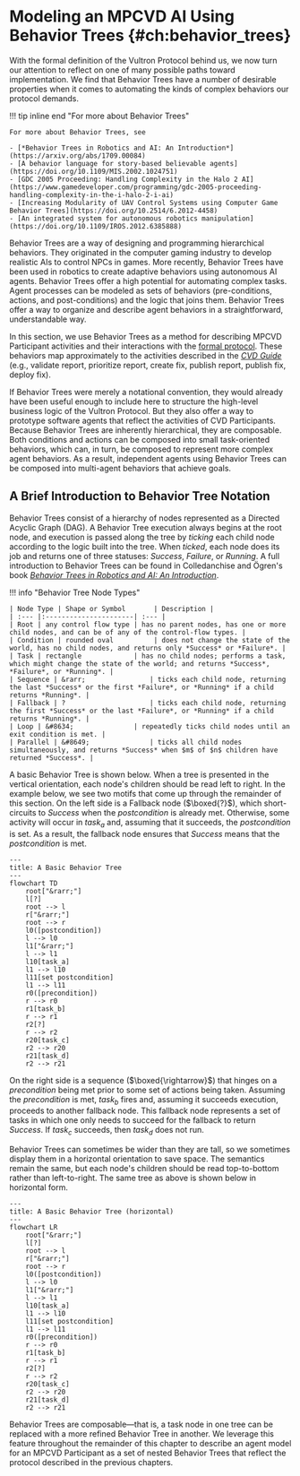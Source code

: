 # Modeling an MPCVD AI Using Behavior Trees {#ch:behavior_trees}

With the formal definition of the Vultron Protocol behind us, we now turn our
attention to reflect on one of many possible paths toward
implementation. We find that Behavior Trees have a number of desirable
properties when it comes to automating the kinds of complex behaviors
our protocol demands.

!!! tip inline end "For more about Behavior Trees"

    For more about Behavior Trees, see 

    - [*Behavior Trees in Robotics and AI: An Introduction*](https://arxiv.org/abs/1709.00084)
    - [A behavior language for story-based believable agents](https://doi.org/10.1109/MIS.2002.1024751)
    - [GDC 2005 Proceeding: Handling Complexity in the Halo 2 AI](https://www.gamedeveloper.com/programming/gdc-2005-proceeding-handling-complexity-in-the-i-halo-2-i-ai)
    - [Increasing Modularity of UAV Control Systems using Computer Game Behavior Trees](https://doi.org/10.2514/6.2012-4458)
    - [An integrated system for autonomous robotics manipulation](https://doi.org/10.1109/IROS.2012.6385888)

Behavior Trees are a way of designing and programming hierarchical behaviors.
They originated in the computer gaming industry to develop realistic AIs to control NPCs in games.
More recently, Behavior Trees have been used in robotics to create adaptive behaviors using autonomous AI agents.
Behavior Trees offer a high potential for automating complex tasks.
Agent processes can be modeled as sets of behaviors (pre-conditions, actions, and post-conditions) and the logic that joins them.
Behavior Trees offer a way to organize and describe agent behaviors in a straightforward, understandable way.

In this section, we use Behavior Trees as a method for describing
MPCVD Participant activities and their interactions with the [formal protocol](../../reference/formal_protocol/index.md).
These behaviors map approximately to the activities described in the [*CVD Guide*](https://vuls.cert.org/confluence/display/CVD)
(e.g., validate report, prioritize report, create fix, publish report, publish fix, deploy fix).

If Behavior Trees were merely a notational convention, they would
already have been useful enough to include here to structure the
high-level business logic of the Vultron Protocol. But they also offer a way to
prototype software agents that reflect the activities of
CVD Participants.
Because Behavior Trees are inherently hierarchical, they are composable.
Both conditions and actions can be composed into small task-oriented
behaviors, which can, in turn, be composed to represent more complex
agent behaviors. As a result, independent agents using Behavior Trees
can be composed into multi-agent behaviors that achieve goals.

## A Brief Introduction to Behavior Tree Notation

Behavior Trees consist of a hierarchy of nodes represented as a
Directed Acyclic Graph (DAG).
A Behavior Tree execution always begins at the root node, and execution is passed
along the tree by *ticking* each child node according to the logic built
into the tree. When *ticked*, each node does its job and returns one of
three statuses: *Success*, *Failure*, or *Running*. A full introduction
to Behavior Trees can be found in Colledanchise and Ögren's book
[*Behavior Trees in Robotics and AI: An
Introduction*](https://arxiv.org/abs/1709.00084).

!!! info "Behavior Tree Node Types"

    | Node Type | Shape or Symbol       | Description |
    | :--- |:----------------------| :--- |
    | Root | any control flow type | has no parent nodes, has one or more child nodes, and can be of any of the control-flow types. |
    | Condition | rounded oval          | does not change the state of the world, has no child nodes, and returns only *Success* or *Failure*. |
    | Task | rectangle             | has no child nodes; performs a task, which might change the state of the world; and returns *Success*, *Failure*, or *Running*. |
    | Sequence | &rarr;                | ticks each child node, returning the last *Success* or the first *Failure*, or *Running* if a child returns *Running*. |
    | Fallback | ?                     | ticks each child node, returning the first *Success* or the last *Failure*, or *Running* if a child returns *Running*. |
    | Loop | &#8634;               | repeatedly ticks child nodes until an exit condition is met. |
    | Parallel | &#8649;               | ticks all child nodes simultaneously, and returns *Success* when $m$ of $n$ children have returned *Success*. |


A basic Behavior Tree is shown below.
When a tree is presented in the vertical orientation, each node's children should be read left to right.
In the example below, we see two motifs that come up through the remainder of this section.
On the left side is a Fallback node ($\boxed{?}$), which short-circuits to *Success* when the $postcondition$ is already met.
Otherwise, some activity will occur in $task_a$ and, assuming that it succeeds, the $postcondition$ is set.
As a result, the fallback node ensures that *Success* means that the $postcondition$ is met.


```mermaid
---
title: A Basic Behavior Tree
---
flowchart TD
    root["&rarr;"]
    l[?]
    root --> l
    r["&rarr;"]
    root --> r
    l0([postcondition])
    l --> l0
    l1["&rarr;"]
    l --> l1
    l10[task_a]
    l1 --> l10
    l11[set postcondition]
    l1 --> l11
    r0([precondition])
    r --> r0
    r1[task_b]
    r --> r1
    r2[?]
    r --> r2
    r20[task_c]
    r2 --> r20
    r21[task_d]
    r2 --> r21
```

On the right side is a sequence ($\boxed{\rightarrow}$) that hinges on a
$precondition$ being met prior to some set of actions being taken.
Assuming the $precondition$ is met, $task_b$ fires and, assuming it
succeeds execution, proceeds to another fallback node. This fallback
node represents a set of tasks in which one only needs to succeed for
the fallback to return *Success*. If $task_c$ succeeds, then $task_d$
does not run.

Behavior Trees can sometimes be wider than they are tall, so we sometimes
display them in a horizontal orientation to save space. The
semantics remain the same, but each node's children should be read top-to-bottom
rather than left-to-right. The same tree as above is shown below in
horizontal form.

```mermaid
---
title: A Basic Behavior Tree (horizontal)
---
flowchart LR
    root["&rarr;"]
    l[?]
    root --> l
    r["&rarr;"]
    root --> r
    l0([postcondition])
    l --> l0
    l1["&rarr;"]
    l --> l1
    l10[task_a]
    l1 --> l10
    l11[set postcondition]
    l1 --> l11
    r0([precondition])
    r --> r0
    r1[task_b]
    r --> r1
    r2[?]
    r --> r2
    r20[task_c]
    r2 --> r20
    r21[task_d]
    r2 --> r21
```


Behavior Trees are composable&mdash;that is, a task node in one tree can be replaced with a more refined Behavior Tree in another.
We leverage this feature throughout the remainder of this chapter to describe an agent model for an MPCVD Participant
as a set of nested Behavior Trees that reflect the protocol described in the previous chapters.

